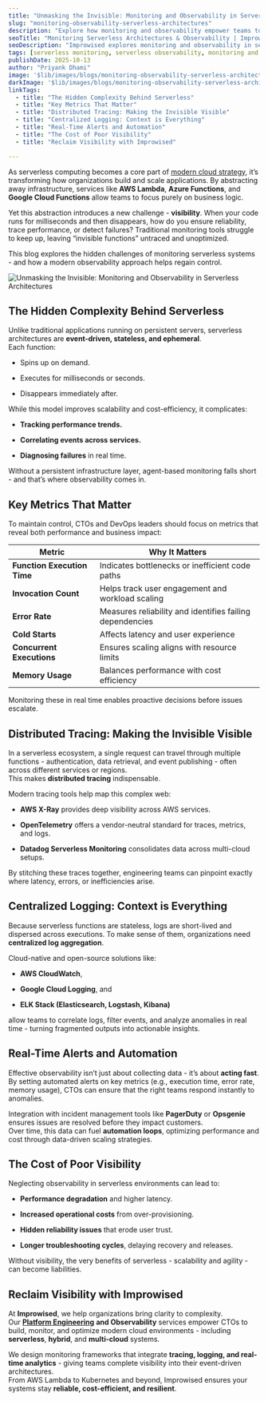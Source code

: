 ```yaml
---
title: "Unmasking the Invisible: Monitoring and Observability in Serverless Architectures"
slug: "monitoring-observability-serverless-architectures"
description: "Explore how monitoring and observability empower teams to uncover hidden performance issues in serverless architectures and ensure system reliability."
seoTitle: "Monitoring Serverless Architectures & Observability | Improwised"
seoDescription: "Improwised explores monitoring and observability in serverless architectures: uncovering hidden issues and improving reliability at every scale."
tags: [serverless monitoring, serverless observability, monitoring and observability, serverless architectures, platform engineering observability, performance monitoring, cloud observability, Improwised]
publishDate: 2025-10-13
author: "Priyank Dhami" 
image: '$lib/images/blogs/monitoring-observability-serverless-architectures-head-light.svg'
darkImage: '$lib/images/blogs/monitoring-observability-serverless-architectures-head-dark.svg'
linkTags: 
  - title: "The Hidden Complexity Behind Serverless" 
  - title: "Key Metrics That Matter"
  - title: "Distributed Tracing: Making the Invisible Visible"
  - title: "Centralized Logging: Context is Everything"
  - title: "Real-Time Alerts and Automation"
  - title: "The Cost of Poor Visibility"
  - title: "Reclaim Visibility with Improwised"

---
```



As serverless computing becomes a core part of [modern cloud strategy](https://www.improwised.com/services/technology-consulting/), it’s transforming how organizations build and scale applications. By abstracting away infrastructure, services like **AWS Lambda**, **Azure Functions**, and **Google Cloud Functions** allow teams to focus purely on business logic.

Yet this abstraction introduces a new challenge \- **visibility**. When your code runs for milliseconds and then disappears, how do you ensure reliability, trace performance, or detect failures? Traditional monitoring tools struggle to keep up, leaving “invisible functions” untraced and unoptimized.

This blog explores the hidden challenges of monitoring serverless systems \- and how a modern observability approach helps regain control.

![Unmasking the Invisible: Monitoring and Observability in Serverless Architectures]($lib/images/blogs/monitoring-observability-serverless-architectures-body.svg)

## The Hidden Complexity Behind Serverless

Unlike traditional applications running on persistent servers, serverless architectures are **event-driven, stateless, and ephemeral**.  
 Each function:

* Spins up on demand.

* Executes for milliseconds or seconds.

* Disappears immediately after.

While this model improves scalability and cost-efficiency, it complicates:

* **Tracking performance trends.**

* **Correlating events across services.**

* **Diagnosing failures** in real time.

Without a persistent infrastructure layer, agent-based monitoring falls short \- and that’s where observability comes in.

## Key Metrics That Matter

To maintain control, CTOs and DevOps leaders should focus on metrics that reveal both performance and business impact:

| Metric | Why It Matters |
| ----- | ----- |
| **Function Execution Time** | Indicates bottlenecks or inefficient code paths |
| **Invocation Count** | Helps track user engagement and workload scaling |
| **Error Rate** | Measures reliability and identifies failing dependencies |
| **Cold Starts** | Affects latency and user experience |
| **Concurrent Executions** | Ensures scaling aligns with resource limits |
| **Memory Usage** | Balances performance with cost efficiency |

Monitoring these in real time enables proactive decisions before issues escalate.

## Distributed Tracing: Making the Invisible Visible

In a serverless ecosystem, a single request can travel through multiple functions \- authentication, data retrieval, and event publishing \- often across different services or regions.  
This makes **distributed tracing** indispensable.

Modern tracing tools help map this complex web:

* **AWS X-Ray** provides deep visibility across AWS services.

* **OpenTelemetry** offers a vendor-neutral standard for traces, metrics, and logs.

* **Datadog Serverless Monitoring** consolidates data across multi-cloud setups.

By stitching these traces together, engineering teams can pinpoint exactly where latency, errors, or inefficiencies arise.

## Centralized Logging: Context is Everything

Because serverless functions are stateless, logs are short-lived and dispersed across executions. To make sense of them, organizations need **centralized log aggregation**.

Cloud-native and open-source solutions like:

* **AWS CloudWatch**,

* **Google Cloud Logging**, and

* **ELK Stack (Elasticsearch, Logstash, Kibana)**

allow teams to correlate logs, filter events, and analyze anomalies in real time \- turning fragmented outputs into actionable insights.

## Real-Time Alerts and Automation

Effective observability isn’t just about collecting data \- it’s about **acting fast**.  
By setting automated alerts on key metrics (e.g., execution time, error rate, memory usage), CTOs can ensure that the right teams respond instantly to anomalies.

Integration with incident management tools like **PagerDuty** or **Opsgenie** ensures issues are resolved before they impact customers.  
Over time, this data can fuel **automation loops**, optimizing performance and cost through data-driven scaling strategies.

## The Cost of Poor Visibility

Neglecting observability in serverless environments can lead to:

* **Performance degradation** and higher latency.

* **Increased operational costs** from over-provisioning.

* **Hidden reliability issues** that erode user trust.

* **Longer troubleshooting cycles**, delaying recovery and releases.

Without visibility, the very benefits of serverless \- scalability and agility \- can become liabilities.

## Reclaim Visibility with Improwised

At **Improwised**, we help organizations bring clarity to complexity.  
Our [**Platform Engineering**](https://www.improwised.com/services/platform-engineering/) **and Observability** services empower CTOs to build, monitor, and optimize modern cloud environments \- including **serverless**, **hybrid**, and **multi-cloud** systems.

We design monitoring frameworks that integrate **tracing, logging, and real-time analytics** \- giving teams complete visibility into their event-driven architectures.  
From AWS Lambda to Kubernetes and beyond, Improwised ensures your systems stay **reliable, cost-efficient, and resilient**.
